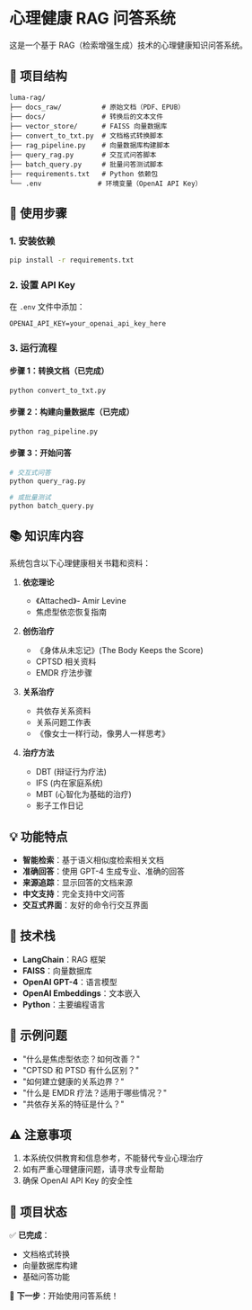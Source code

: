 # 心理健康 RAG 问答系统

这是一个基于 RAG（检索增强生成）技术的心理健康知识问答系统。

## 📁 项目结构

```
luma-rag/
├── docs_raw/          # 原始文档（PDF、EPUB）
├── docs/              # 转换后的文本文件
├── vector_store/      # FAISS 向量数据库
├── convert_to_txt.py  # 文档格式转换脚本
├── rag_pipeline.py    # 向量数据库构建脚本
├── query_rag.py       # 交互式问答脚本
├── batch_query.py     # 批量问答测试脚本
├── requirements.txt   # Python 依赖包
└── .env              # 环境变量（OpenAI API Key）
```

## 🚀 使用步骤

### 1. 安装依赖
```bash
pip install -r requirements.txt
```

### 2. 设置 API Key
在 `.env` 文件中添加：
```
OPENAI_API_KEY=your_openai_api_key_here
```

### 3. 运行流程

#### 步骤 1：转换文档（已完成）
```bash
python convert_to_txt.py
```

#### 步骤 2：构建向量数据库（已完成）
```bash
python rag_pipeline.py
```

#### 步骤 3：开始问答
```bash
# 交互式问答
python query_rag.py

# 或批量测试
python batch_query.py
```

## 📚 知识库内容

系统包含以下心理健康相关书籍和资料：

1. **依恋理论**
   - 《Attached》- Amir Levine
   - 焦虑型依恋恢复指南

2. **创伤治疗**
   - 《身体从未忘记》(The Body Keeps the Score)
   - CPTSD 相关资料
   - EMDR 疗法步骤

3. **关系治疗**
   - 共依存关系资料
   - 关系问题工作表
   - 《像女士一样行动，像男人一样思考》

4. **治疗方法**
   - DBT (辩证行为疗法)
   - IFS (内在家庭系统)
   - MBT (心智化为基础的治疗)
   - 影子工作日记

## 💡 功能特点

- **智能检索**：基于语义相似度检索相关文档
- **准确回答**：使用 GPT-4 生成专业、准确的回答
- **来源追踪**：显示回答的文档来源
- **中文支持**：完全支持中文问答
- **交互式界面**：友好的命令行交互界面

## 🔧 技术栈

- **LangChain**：RAG 框架
- **FAISS**：向量数据库
- **OpenAI GPT-4**：语言模型
- **OpenAI Embeddings**：文本嵌入
- **Python**：主要编程语言

## 📝 示例问题

- "什么是焦虑型依恋？如何改善？"
- "CPTSD 和 PTSD 有什么区别？"
- "如何建立健康的关系边界？"
- "什么是 EMDR 疗法？适用于哪些情况？"
- "共依存关系的特征是什么？"

## ⚠️ 注意事项

1. 本系统仅供教育和信息参考，不能替代专业心理治疗
2. 如有严重心理健康问题，请寻求专业帮助
3. 确保 OpenAI API Key 的安全性

## 🔄 项目状态

✅ **已完成**：
- 文档格式转换
- 向量数据库构建
- 基础问答功能

🚀 **下一步**：开始使用问答系统！

